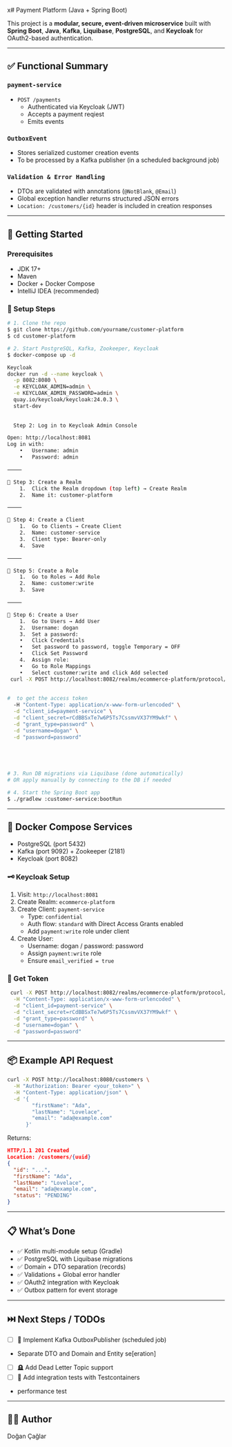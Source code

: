 x# Payment Platform (Java + Spring Boot)

This project is a **modular, secure, event-driven microservice** built with **Spring Boot**, **Java**, **Kafka**, **Liquibase**, **PostgreSQL**, and **Keycloak** for OAuth2-based authentication.

---

## ✅ Functional Summary

### `payment-service`
- `POST /payments`
    - Authenticated via Keycloak (JWT)
    - Accepts a payment reqiest
    - Emits events

### `OutboxEvent`
- Stores serialized customer creation events
- To be processed by a Kafka publisher (in a scheduled background job)

### `Validation & Error Handling`
- DTOs are validated with annotations (`@NotBlank`, `@Email`)
- Global exception handler returns structured JSON errors
- `Location: /customers/{id}` header is included in creation responses

---

## 🚀 Getting Started

### Prerequisites
- JDK 17+
- Maven
- Docker + Docker Compose
- IntelliJ IDEA (recommended)

### 🔧 Setup Steps

```bash
# 1. Clone the repo
$ git clone https://github.com/yourname/customer-platform
$ cd customer-platform

# 2. Start PostgreSQL, Kafka, Zookeeper, Keycloak
$ docker-compose up -d

Keycloak
docker run -d --name keycloak \
  -p 8082:8080 \
  -e KEYCLOAK_ADMIN=admin \
  -e KEYCLOAK_ADMIN_PASSWORD=admin \
  quay.io/keycloak/keycloak:24.0.3 \
  start-dev
  
  
  Step 2: Log in to Keycloak Admin Console

Open: http://localhost:8081
Log in with:
	•	Username: admin
	•	Password: admin

⸻

🔧 Step 3: Create a Realm
	1.	Click the Realm dropdown (top left) → Create Realm
	2.	Name it: customer-platform

⸻

🔧 Step 4: Create a Client
	1.	Go to Clients → Create Client
	2.	Name: customer-service
	3.	Client type: Bearer-only
	4.	Save

⸻

🔧 Step 5: Create a Role
	1.	Go to Roles → Add Role
	2.	Name: customer:write
	3.	Save

⸻

🔧 Step 6: Create a User
	1.	Go to Users → Add User
	2.	Username: dogan
	3.	Set a password:
	•	Click Credentials
	•	Set password to password, toggle Temporary = OFF
	•	Click Set Password
	4.	Assign role:
	•	Go to Role Mappings
	•	Select customer:write and click Add selected
 curl -X POST http://localhost:8082/realms/ecommerce-platform/protocol/openid-connect/token \
 
 
#  to get the access token
  -H "Content-Type: application/x-www-form-urlencoded" \
  -d "client_id=payment-service" \
  -d "client_secret=rCdBBSxTe7w6P5Ts7CssmvVX37YM9wkf" \
  -d "grant_type=password" \
  -d "username=dogan" \
  -d "password=password"





# 3. Run DB migrations via Liquibase (done automatically)
# OR apply manually by connecting to the DB if needed

# 4. Start the Spring Boot app
$ ./gradlew :customer-service:bootRun
```

---

## 🐳 Docker Compose Services

- PostgreSQL (port 5432)
- Kafka (port 9092) + Zookeeper (2181)
- Keycloak (port 8082)

### 🗝️ Keycloak Setup
1. Visit: `http://localhost:8081`
2. Create Realm: `ecommerce-platform`
3. Create Client: `payment-service`
    - Type: `confidential`
    - Auth flow: `standard` with Direct Access Grants enabled
    - Add `payment:write` role under client
4. Create User:
    - Username: dogan / password: password
    - Assign `payment:write` role
    - Ensure `email_verified = true`

### 🧪 Get Token
```bash
 curl -X POST http://localhost:8082/realms/ecommerce-platform/protocol/openid-connect/token \
  -H "Content-Type: application/x-www-form-urlencoded" \
  -d "client_id=payment-service" \
  -d "client_secret=rCdBBSxTe7w6P5Ts7CssmvVX37YM9wkf" \
  -d "grant_type=password" \
  -d "username=dogan" \
  -d "password=password"
```

---

## 📦 Example API Request

```bash
curl -X POST http://localhost:8080/customers \
  -H "Authorization: Bearer <your_token>" \
  -H "Content-Type: application/json" \
  -d '{
        "firstName": "Ada",
        "lastName": "Lovelace",
        "email": "ada@example.com"
      }'
```

Returns:
```json
HTTP/1.1 201 Created
Location: /customers/{uuid}
{
  "id": "...",
  "firstName": "Ada",
  "lastName": "Lovelace",
  "email": "ada@example.com",
  "status": "PENDING"
}
```

---

## 📋 What’s Done

- ✅ Kotlin multi-module setup (Gradle)
- ✅ PostgreSQL with Liquibase migrations
- ✅ Domain + DTO separation (records)
- ✅ Validations + Global error handler
- ✅ OAuth2 integration with Keycloak
- ✅ Outbox pattern for event storage

---

## ⏭️ Next Steps / TODOs

- [ ] 🔁 Implement Kafka OutboxPublisher (scheduled job)
- Separate DTO and Domain and Entity se[eration]
- [ ] 🪦 Add Dead Letter Topic support
- [ ] 🧪 Add integration tests with Testcontainers
- performance test

---

## 👨‍💻 Author
Doğan Çağlar

